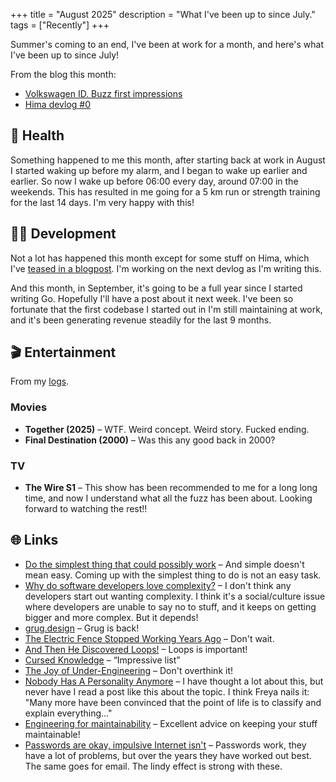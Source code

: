 +++
title = "August 2025"
description = "What I've been up to since July."
tags = ["Recently"]
+++

Summer's coming to an end, I've been at work for a month, and here's what I've
been up to since July!

From the blog this month:

- [Volkswagen ID. Buzz first impressions](/blog/volkswagen-id-buzz-first-impressions/)
- [Hima devlog #0][hima_devlog]

## 💪 Health

Something happened to me this month, after starting back at work in August I
started waking up before my alarm, and I began to wake up earlier and earlier.
So now I wake up before 06:00 every day, around 07:00 in the weekends. This has
resulted in me going for a 5 km run or strength training for the last 14 days.
I'm very happy with this!

## 🧑‍💻 Development

Not a lot has happened this month except for some stuff on Hima, which I've
[teased in a blogpost][hima_devlog]. I'm working on the next devlog as I'm
writing this.

And this month, in September, it's going to be a full year since I started
writing Go. Hopefully I'll have a post about it next week. I've been so
fortunate that the first codebase I started out in I'm still maintaining at
work, and it's been generating revenue steadily for the last 9 months.

## 🎬 Entertainment

From my [logs](/logs).

### Movies

- **Together (2025)** – WTF. Weird concept. Weird story. Fucked ending.
- **Final Destination (2000)** – Was this any good back in 2000?

### TV

- **The Wire S1** – This show has been recommended to me for a long long time,
  and now I understand what all the fuzz has been about. Looking forward to
  watching the rest!!

## 🌐 Links

- [Do the simplest thing that could possibly work] – And simple doesn't mean
  easy. Coming up with the simplest thing to do is not an easy task.
- [Why do software developers love complexity?] – I don't think any developers
  start out wanting complexity. I think it's a social/culture issue where
  developers are unable to say no to stuff, and it keeps on getting bigger and
  more complex. But it depends!
- [grug.design] – Grug is back!
- [The Electric Fence Stopped Working Years Ago] – Don't wait.
- [And Then He Discovered Loops!] – Loops is important!
- [Cursed Knowledge] – “Impressive list”
- [The Joy of Under-Engineering] – Don't overthink it!
- [Nobody Has A Personality Anymore] – I have thought a lot about this, but
  never have I read a post like this about the topic. I think Freya nails it:
  "Many more have been convinced that the point of life is to classify and
  explain everything..."
- [Engineering for maintainability] – Excellent advice on keeping your stuff
  maintainable!
- [Passwords are okay, impulsive Internet isn't] – Passwords work, they have a
  lot of problems, but over the years they have worked out best. The same goes
  for email. The lindy effect is strong with these.

[Do the simplest thing that could possibly work]:
  https://www.seangoedecke.com/the-simplest-thing-that-could-possibly-work/
[Why do software developers love complexity?]:
  https://kyrylo.org/software/2025/08/21/why-do-software-developers-love-complexity.html
[grug.design]: https://www.grug.design/know
[The Electric Fence Stopped Working Years Ago]:
  https://soonly.com/electric-fences/
[And Then He Discovered Loops!]: https://www.folklore.org/Discovered_Loops.html
[Cursed Knowledge]: https://immich.app/cursed-knowledge/
[The Joy of Under-Engineering]: https://hamvocke.com/blog/under-engineering/
[Nobody Has A Personality Anymore]:
  https://www.freyaindia.co.uk/p/nobody-has-a-personality-anymore
[Engineering for maintainability]:
  https://nick.scialli.me/blog/engineering-for-maintainability/
[Passwords are okay, impulsive Internet isn't]:
  https://www.dedoimedo.com/life/passwords-passkeys.html
[hima_devlog]: /blog/hima-devlog-0/

